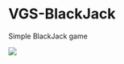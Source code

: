 # VGS-BlackJack
Simple BlackJack game

<img src="https://i.gyazo.com/1e85e03815babdfd41d5329cf5874be5.png">
